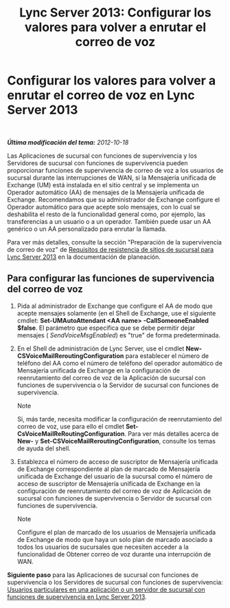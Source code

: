 ﻿---
title: 'Lync Server 2013: Configurar los valores para volver a enrutar el correo de voz'
TOCTitle: Configurar los valores para volver a enrutar el correo de voz
ms:assetid: 7ab6be28-eabb-4a79-a796-648887d71b83
ms:mtpsurl: https://technet.microsoft.com/es-es/library/Gg398606(v=OCS.15)
ms:contentKeyID: 48275763
ms.date: 01/07/2017
mtps_version: v=OCS.15
ms.translationtype: HT
---

# Configurar los valores para volver a enrutar el correo de voz en Lync Server 2013

 

_**Última modificación del tema:** 2012-10-18_

Las Aplicaciones de sucursal con funciones de supervivencia y los Servidores de sucursal con funciones de supervivencia pueden proporcionar funciones de supervivencia de correo de voz a los usuarios de sucursal durante las interrupciones de WAN, si la Mensajería unificada de Exchange (UM) está instalada en el sitio central y se implementa un Operador automático (AA) de mensajes de la Mensajería unificada de Exchange. Recomendamos que su administrador de Exchange configure el Operador automático para que acepte solo mensajes, con lo cual se deshabilita el resto de la funcionalidad general como, por ejemplo, las transferencias a un usuario o a un operador. También puede usar un AA genérico o un AA personalizado para enrutar la llamada.

Para ver más detalles, consulte la sección "Preparación de la supervivencia de correo de voz" de [Requisitos de resistencia de sitios de sucursal para Lync Server 2013](lync-server-2013-branch-site-resiliency-requirements.md) en la documentación de planeación.

## Para configurar las funciones de supervivencia del correo de voz

1.  Pida al administrador de Exchange que configure el AA de modo que acepte mensajes solamente (en el Shell de Exchange, use el siguiente cmdlet: **Set-UMAutoAttendant \<AA name\> -CallSomeoneEnabled $false**. El parámetro que especifica que se debe permitir dejar mensajes ( *SendVoiceMsgEnabled*) es "true" de forma predeterminada.

2.  En el Shell de administración de Lync Server, use el cmdlet **New-CSVoiceMailReroutingConfiguration** para establecer el número de teléfono del AA como el número de teléfono del operador automático de Mensajería unificada de Exchange en la configuración de reenrutamiento del correo de voz de la Aplicación de sucursal con funciones de supervivencia o la Servidor de sucursal con funciones de supervivencia.
    

    > [!NOTE]
    > Si, más tarde, necesita modificar la configuración de reenrutamiento del correo de voz, use para ello el cmdlet <STRONG>Set-CsVoiceMailReRoutingConfiguration</STRONG>. Para ver más detalles acerca de <STRONG>New-</STRONG> y <STRONG>Set-CSVoiceMailReroutingConfiguration</STRONG>, consulte los temas de ayuda del shell.



3.  Establezca el número de acceso de suscriptor de Mensajería unificada de Exchange correspondiente al plan de marcado de Mensajería unificada de Exchange del usuario de la sucursal como el número de acceso de suscriptor de Mensajería unificada de Exchange en la configuración de reenrutamiento del correo de voz de Aplicación de sucursal con funciones de supervivencia o Servidor de sucursal con funciones de supervivencia.
    

    > [!NOTE]
    > Configure el plan de marcado de los usuarios de Mensajería unificada de Exchange de modo que haya un solo plan de marcado asociado a todos los usuarios de sucursales que necesiten acceder a la funcionalidad de Obtener correo de voz durante una interrupción de WAN.



**Siguiente paso** para las Aplicaciones de sucursal con funciones de supervivencia o los Servidores de sucursal con funciones de supervivencia: [Usuarios particulares en una aplicación o un servidor de sucursal con funciones de supervivencia en Lync Server 2013](lync-server-2013-home-users-on-a-survivable-branch-appliance-or-server.md).

